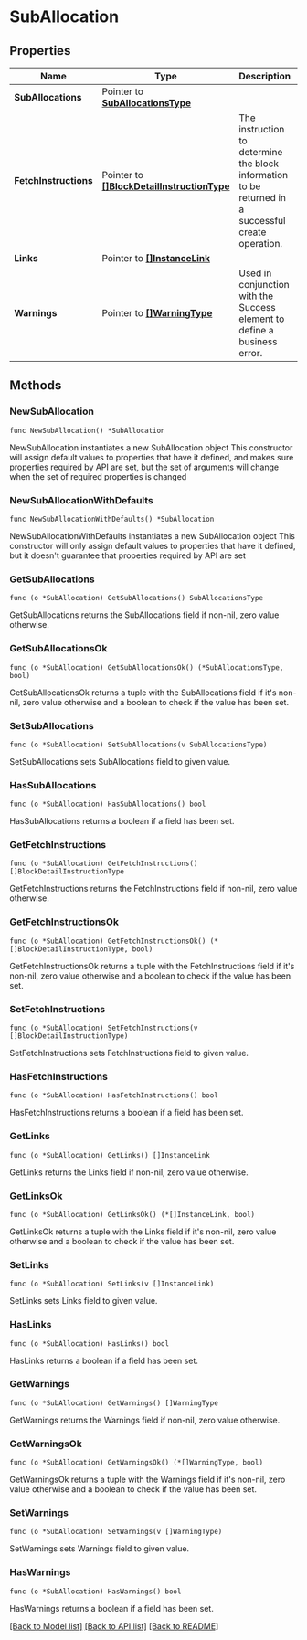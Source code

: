 # SubAllocation

## Properties

Name | Type | Description | Notes
------------ | ------------- | ------------- | -------------
**SubAllocations** | Pointer to [**SubAllocationsType**](SubAllocationsType.md) |  | [optional] 
**FetchInstructions** | Pointer to [**[]BlockDetailInstructionType**](BlockDetailInstructionType.md) | The instruction to determine the block information to be returned in a successful create operation. | [optional] 
**Links** | Pointer to [**[]InstanceLink**](InstanceLink.md) |  | [optional] 
**Warnings** | Pointer to [**[]WarningType**](WarningType.md) | Used in conjunction with the Success element to define a business error. | [optional] 

## Methods

### NewSubAllocation

`func NewSubAllocation() *SubAllocation`

NewSubAllocation instantiates a new SubAllocation object
This constructor will assign default values to properties that have it defined,
and makes sure properties required by API are set, but the set of arguments
will change when the set of required properties is changed

### NewSubAllocationWithDefaults

`func NewSubAllocationWithDefaults() *SubAllocation`

NewSubAllocationWithDefaults instantiates a new SubAllocation object
This constructor will only assign default values to properties that have it defined,
but it doesn't guarantee that properties required by API are set

### GetSubAllocations

`func (o *SubAllocation) GetSubAllocations() SubAllocationsType`

GetSubAllocations returns the SubAllocations field if non-nil, zero value otherwise.

### GetSubAllocationsOk

`func (o *SubAllocation) GetSubAllocationsOk() (*SubAllocationsType, bool)`

GetSubAllocationsOk returns a tuple with the SubAllocations field if it's non-nil, zero value otherwise
and a boolean to check if the value has been set.

### SetSubAllocations

`func (o *SubAllocation) SetSubAllocations(v SubAllocationsType)`

SetSubAllocations sets SubAllocations field to given value.

### HasSubAllocations

`func (o *SubAllocation) HasSubAllocations() bool`

HasSubAllocations returns a boolean if a field has been set.

### GetFetchInstructions

`func (o *SubAllocation) GetFetchInstructions() []BlockDetailInstructionType`

GetFetchInstructions returns the FetchInstructions field if non-nil, zero value otherwise.

### GetFetchInstructionsOk

`func (o *SubAllocation) GetFetchInstructionsOk() (*[]BlockDetailInstructionType, bool)`

GetFetchInstructionsOk returns a tuple with the FetchInstructions field if it's non-nil, zero value otherwise
and a boolean to check if the value has been set.

### SetFetchInstructions

`func (o *SubAllocation) SetFetchInstructions(v []BlockDetailInstructionType)`

SetFetchInstructions sets FetchInstructions field to given value.

### HasFetchInstructions

`func (o *SubAllocation) HasFetchInstructions() bool`

HasFetchInstructions returns a boolean if a field has been set.

### GetLinks

`func (o *SubAllocation) GetLinks() []InstanceLink`

GetLinks returns the Links field if non-nil, zero value otherwise.

### GetLinksOk

`func (o *SubAllocation) GetLinksOk() (*[]InstanceLink, bool)`

GetLinksOk returns a tuple with the Links field if it's non-nil, zero value otherwise
and a boolean to check if the value has been set.

### SetLinks

`func (o *SubAllocation) SetLinks(v []InstanceLink)`

SetLinks sets Links field to given value.

### HasLinks

`func (o *SubAllocation) HasLinks() bool`

HasLinks returns a boolean if a field has been set.

### GetWarnings

`func (o *SubAllocation) GetWarnings() []WarningType`

GetWarnings returns the Warnings field if non-nil, zero value otherwise.

### GetWarningsOk

`func (o *SubAllocation) GetWarningsOk() (*[]WarningType, bool)`

GetWarningsOk returns a tuple with the Warnings field if it's non-nil, zero value otherwise
and a boolean to check if the value has been set.

### SetWarnings

`func (o *SubAllocation) SetWarnings(v []WarningType)`

SetWarnings sets Warnings field to given value.

### HasWarnings

`func (o *SubAllocation) HasWarnings() bool`

HasWarnings returns a boolean if a field has been set.


[[Back to Model list]](../README.md#documentation-for-models) [[Back to API list]](../README.md#documentation-for-api-endpoints) [[Back to README]](../README.md)


